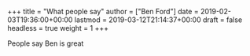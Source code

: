 +++
title = "What people say"
author = ["Ben Ford"]
date = 2019-02-03T19:36:00+00:00
lastmod = 2019-03-12T21:14:37+00:00
draft = false
headless = true
weight = 1
+++

People say Ben is great
